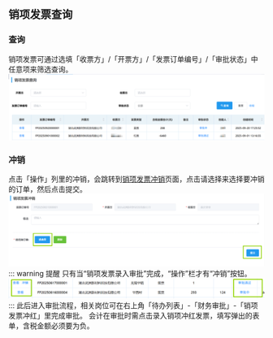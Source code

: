 ## 销项发票查询
### 查询
销项发票可通过选填「收票方」/「开票方」/「发票订单编号」/「审批状态」中任意项来筛选查询。  
![图片](../../.vuepress/public/images/invoice/invoice9.png)
### 冲销
点击「操作」列里的<kbd>冲销</kbd>，会跳转到<u>销项发票冲销</u>页面，点击<kbd>请选择</kbd>来选择要冲销的订单，然后点击<kbd>提交</kbd>。
![图片](../../.vuepress/public/images/invoice/invoice8.png)
::: warning 提醒
只有当“销项发票录入审批”完成，“操作”栏才有“冲销”按钮。
![图片](../../.vuepress/public/images/invoice/invoice4.png)
:::
此后进入审批流程，相关岗位可在右上角「待办列表」-「财务审批」-「销项发票冲红」里完成审批。
<ShowImg src="../../.vuepress/public/images/process/cw-fplrsp4.png" text="“销项发票冲红”的审批流程图"/>
 会计在审批时需点击<kbd>录入销项冲红发票</kbd>，填写弹出的表单，含税金额必须要为负。
